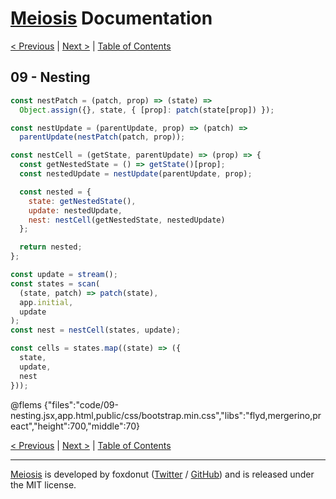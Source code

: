# [Meiosis](https://meiosis.js.org) Documentation

[< Previous](08-services.html) |
[Next >](10-preventing-re-renders.html) |
[Table of Contents](toc.html)

## 09 - Nesting

```js
const nestPatch = (patch, prop) => (state) =>
  Object.assign({}, state, { [prop]: patch(state[prop]) });

const nestUpdate = (parentUpdate, prop) => (patch) =>
  parentUpdate(nestPatch(patch, prop));

const nestCell = (getState, parentUpdate) => (prop) => {
  const getNestedState = () => getState()[prop];
  const nestedUpdate = nestUpdate(parentUpdate, prop);

  const nested = {
    state: getNestedState(),
    update: nestedUpdate,
    nest: nestCell(getNestedState, nestedUpdate)
  };

  return nested;
};

const update = stream();
const states = scan(
  (state, patch) => patch(state),
  app.initial,
  update
);
const nest = nestCell(states, update);

const cells = states.map((state) => ({
  state,
  update,
  nest
}));
```

@flems {"files":"code/09-nesting.jsx,app.html,public/css/bootstrap.min.css","libs":"flyd,mergerino,preact","height":700,"middle":70}

[< Previous](08-services.html) |
[Next >](10-preventing-re-renders.html) |
[Table of Contents](toc.html)

-----

[Meiosis](https://meiosis.js.org) is developed by foxdonut ([Twitter](https://twitter.com/foxdonut00) /
[GitHub](https://github.com/foxdonut)) and is released under the MIT license.
